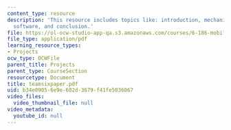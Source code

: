 ```yaml
---
content_type: resource
description: 'This resource includes topics like: introduction, mechanical design,
  software, and conclusion.'
file: https://ol-ocw-studio-app-qa.s3.amazonaws.com/courses/6-186-mobile-autonomous-systems-laboratory-january-iap-2005/b34e09056e9e602d3679f41fe5036067_teamsixpaper.pdf
file_type: application/pdf
learning_resource_types:
- Projects
ocw_type: OCWFile
parent_title: Projects
parent_type: CourseSection
resourcetype: Document
title: teamsixpaper.pdf
uid: b34e0905-6e9e-602d-3679-f41fe5036067
video_files:
  video_thumbnail_file: null
video_metadata:
  youtube_id: null
---
```


